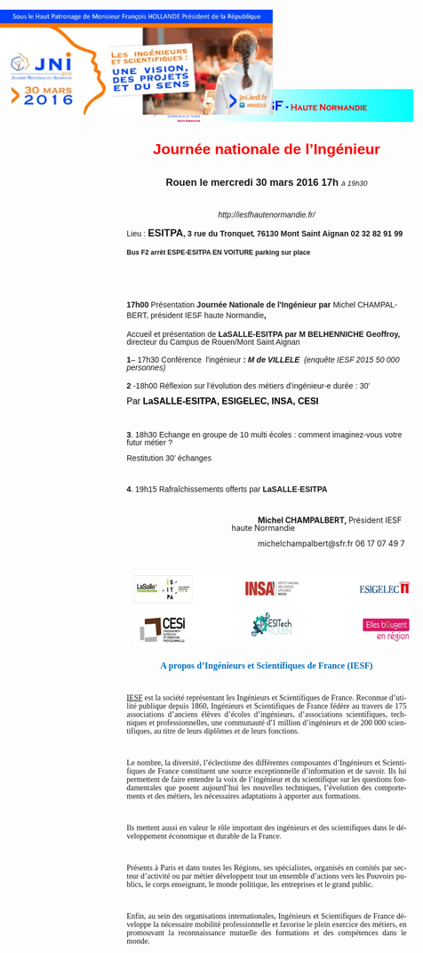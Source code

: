 ```yaml
---
layout: default
published: true
title: JNI 2016
---
```








<BODY LANG="fr-FR" LINK="#0000ff" DIR="LTR">
<P></P>
<P ALIGN=CENTER STYLE="margin-bottom: 0in; line-height: 100%"><IMG SRC="/media/i_3b4fc88284d8a76b_html_348088e.jpg" NAME="Image 4" ALIGN=CENTER HSPACE=12 WIDTH=605 HEIGHT=59 BORDER=0><BR>
</P>
<P ALIGN=CENTER STYLE="margin-bottom: 0in; line-height: 100%"><BR>
</P>
<P></P>
<P ALIGN=CENTER STYLE="margin-bottom: 0in; line-height: 100%"><FONT COLOR="#ff0000"><FONT FACE="Arial, serif"><FONT SIZE=5 STYLE="font-size: 20pt"><B>Journée
nationale de l’Ingénieur </B></FONT></FONT></FONT>
</P>
<P ALIGN=CENTER STYLE="margin-bottom: 0in; line-height: 100%"><BR>
</P>
<P ALIGN=CENTER STYLE="margin-bottom: 0in; line-height: 100%"><FONT FACE="Arial, serif"><FONT SIZE=4><B>Rouen
le mercredi 30 mars 2016 17h </B></FONT></FONT><FONT FACE="Arial, serif"><FONT SIZE=2><I>à
19h30</I></FONT></FONT></P>
<P ALIGN=CENTER STYLE="margin-bottom: 0in; line-height: 100%"><BR>
</P>
<P ALIGN=CENTER STYLE="margin-bottom: 0in; line-height: 100%"><A NAME="_GoBack"></A>
<FONT FACE="Arial, serif"><I>http://iesfhautenormandie.fr/</I></FONT></P>
<P STYLE="margin-top: 0.19in; margin-bottom: 0.19in; line-height: 100%">
<FONT FACE="Arial, serif">Lieu&nbsp;:</FONT><FONT FACE="Arial, serif"><B>
</B></FONT><FONT FACE="Arial, serif"><FONT SIZE=4><B>ESITPA</B></FONT></FONT><FONT FACE="Arial, serif"><B>,
3 rue du Tronquet</B></FONT><FONT FACE="Arial, serif"><FONT SIZE=2 STYLE="font-size: 9pt"><I><B>,
</B></I></FONT></FONT><FONT FACE="Arial, serif"><B> 76130 Mont Saint
Aignan </B></FONT><FONT FACE="Arial, serif"><B>   02 32 82 91 99</B></FONT></P>
<P STYLE="margin-top: 0.19in; margin-bottom: 0.19in; line-height: 100%">
<FONT FACE="Arial, serif"><FONT SIZE=2 STYLE="font-size: 9pt"><B>Bus
F2 arrêt ESPE-ESITPA                 EN VOITURE parking sur place</B></FONT></FONT></P>
<P></P>
<P ALIGN=CENTER STYLE="margin-bottom: 0in; line-height: 100%"><BR>
</P>
<P ALIGN=CENTER STYLE="margin-bottom: 0in; line-height: 100%"><SPAN CLASS="sd-abs-pos" STYLE="position: absolute; top: 0.20in; left: 0in; width: 491px"><IMG SRC="/media/i_3b4fc88284d8a76b_html_525351a6.jpg" NAME="Image 2" WIDTH=491 HEIGHT=189 BORDER=0></SPAN><BR>
</P>

<P STYLE="margin-top: 0.19in; margin-bottom: 0.19in; line-height: 0.18in">
<FONT FACE="Arial, serif"><B>17h00</B></FONT><FONT FACE="Arial, serif">
Présentation </FONT><FONT FACE="Arial, serif"><B>Journée Nationale
de l'Ingénieur par </B></FONT><FONT FACE="Arial, serif">Michel
CHAMPALBERT, président IESF haute Normandie</FONT><FONT FACE="Arial, serif"><B>,
</B></FONT>
</P>
<P STYLE="margin-top: 0.19in; margin-bottom: 0.19in; line-height: 100%">
 <FONT FACE="Arial, serif">Accueil et présentation de</FONT><FONT FACE="Arial, serif"><B>
LaSALLE-ESITPA par M BELHENNICHE Geoffroy, </B></FONT><FONT FACE="Arial, serif">directeur
du Campus de Rouen/Mont Saint Aignan</FONT><B> </B>
</P>
<P STYLE="margin-top: 0.19in; margin-bottom: 0.19in; line-height: 100%">
<FONT FACE="Arial, serif"><B>1</B></FONT><FONT FACE="Arial, serif">–
17h30 Conférence &nbsp;l'ingénieur</FONT><FONT FACE="Arial, serif"><B>&nbsp;:
</B></FONT><FONT FACE="Arial, serif"><I><B>M de VILLELE</B></I></FONT><FONT FACE="Arial, serif"><I>&nbsp;
(enquête IESF 2015 50&nbsp;000 personnes)</I></FONT></P>
<P STYLE="margin-bottom: 0in; line-height: 100%"><FONT FACE="Arial, serif"><B>2</B></FONT><FONT FACE="Arial, serif">
 -18h00 Réflexion sur l’évolution des métiers d’ingénieur-e 
durée&nbsp;: 30’ </FONT>
</P>
<P STYLE="margin-bottom: 0.19in; line-height: 100%"><FONT COLOR="#000000"><FONT FACE="Arial, serif"><FONT SIZE=3>Par
 <B>LaSALLE-ESITPA</B><B>, ESIGELEC, INSA, CESI</B></FONT></FONT></FONT></P>
<P STYLE="margin-bottom: 0in; line-height: 100%"><BR>
</P>
<P STYLE="margin-bottom: 0in; line-height: 100%"><FONT FACE="Arial, serif"><B>3</B></FONT><FONT FACE="Arial, serif">.
 18h30 Echange en groupe de 10 multi écoles : comment imaginez-vous
votre futur métier&nbsp;?</FONT></P>
<P STYLE="margin-bottom: 0in; line-height: 100%"><FONT FACE="Arial, serif">		Restitution
30’ échanges</FONT></P>
<P STYLE="margin-bottom: 0in; line-height: 100%"><BR>
</P>
<P STYLE="margin-bottom: 0in; line-height: 100%"><FONT FACE="Arial, serif"><B>4</B></FONT><FONT FACE="Arial, serif">.
 19h15 Rafraîchissements offerts par </FONT><FONT FACE="Arial, serif"><B>LaSALLE</B></FONT><FONT FACE="Arial, serif">-</FONT><FONT FACE="Arial, serif"><B>ESITPA</B></FONT></P>
<P STYLE="margin-bottom: 0in; line-height: 100%"><BR>
</P>
<P STYLE="margin-left: 1.97in; text-indent: 0.49in; margin-bottom: 0in; line-height: 100%">
<B>Michel CHAMPALBERT, </B>Président  IESF haute Normandie</P>
<P STYLE="margin-left: 2.46in; margin-bottom: 0in; line-height: 100%">
michelchampalbert@sfr.fr<FONT FACE="Arial, serif"><I>  </I></FONT>06
17 07 49 7</P>
<P ALIGN=CENTER STYLE="margin-bottom: 0in; line-height: 100%"><BR>
</P>
<P STYLE="margin-bottom: 0in; line-height: 100%"><IMG SRC="/media/i_3b4fc88284d8a76b_html_ef4c9b28.jpg" NAME="graphics1" ALIGN=LEFT HSPACE=12 WIDTH=605 HEIGHT=136 BORDER=0><BR CLEAR=LEFT><BR>
</P>
<P ALIGN=CENTER STYLE="margin-bottom: 0in; line-height: 100%"><FONT COLOR="#0070c0"><FONT FACE="Calibri Light, serif"><FONT SIZE=3><B>A
propos d’Ingénieurs et Scientifiques de France (IESF)</B></FONT></FONT></FONT></P>
<P ALIGN=JUSTIFY STYLE="margin-bottom: 0in; line-height: 100%"><BR>
</P>
<P ALIGN=JUSTIFY STYLE="margin-bottom: 0in; line-height: 100%"><FONT FACE="Calibri Light, serif"><A HREF="http://www.iesf.fr">IESF</A>
est la société représentant les Ingénieurs et Scientifiques de
France. Reconnue d’utilité publique depuis 1860, Ingénieurs et
Scientifiques de France fédère au travers de 175 associations
d’anciens élèves d’écoles d’ingénieurs, d’associations
scientifiques, techniques et professionnelles, une communauté d'1
million d’ingénieurs et de 200 000 scientifiques, au titre de
leurs diplômes et de leurs fonctions. </FONT>
</P>
<P ALIGN=JUSTIFY STYLE="margin-bottom: 0in; line-height: 100%"><BR>
</P>
<P ALIGN=JUSTIFY STYLE="margin-bottom: 0in; line-height: 100%"><FONT FACE="Calibri Light, serif">Le
nombre, la diversité, l’éclectisme des différentes composantes
d’Ingénieurs et Scientifiques de France constituent une source
exceptionnelle d’information et de savoir. Ils lui permettent de
faire entendre la voix de l’ingénieur et du scientifique sur les
questions fondamentales que posent aujourd’hui les nouvelles
techniques, l’évolution des comportements et des métiers, les
nécessaires adaptations à apporter aux formations. </FONT>
</P>
<P ALIGN=JUSTIFY STYLE="margin-bottom: 0in; line-height: 100%"><BR>
</P>
<P ALIGN=JUSTIFY STYLE="margin-bottom: 0in; line-height: 100%"><FONT FACE="Calibri Light, serif">Ils
mettent aussi en valeur le rôle important des ingénieurs et des
scientifiques dans le développement économique et durable de la
France. </FONT>
</P>
<P ALIGN=JUSTIFY STYLE="margin-bottom: 0in; line-height: 100%"><BR>
</P>
<P ALIGN=JUSTIFY STYLE="margin-bottom: 0in; line-height: 100%"><FONT FACE="Calibri Light, serif">Présents
à Paris et dans toutes les Régions, ses spécialistes, organisés
en comités par secteur d’activité ou par métier développent
tout un ensemble d’actions vers les Pouvoirs publics, le corps
enseignant, le monde politique, les entreprises et le grand public. </FONT>
</P>
<P ALIGN=JUSTIFY STYLE="margin-bottom: 0in; line-height: 100%"><BR>
</P>
<P ALIGN=JUSTIFY STYLE="margin-bottom: 0in; line-height: 100%"><FONT FACE="Calibri Light, serif">Enfin,
au sein des organisations internationales, Ingénieurs et
Scientifiques de France développe la nécessaire mobilité
professionnelle et favorise le plein exercice des métiers, en
promouvant la reconnaissance mutuelle des formations et des
compétences dans le monde.</FONT></P>
<P STYLE="margin-bottom: 0in; line-height: 100%"><BR>
</P>
</BODY>
